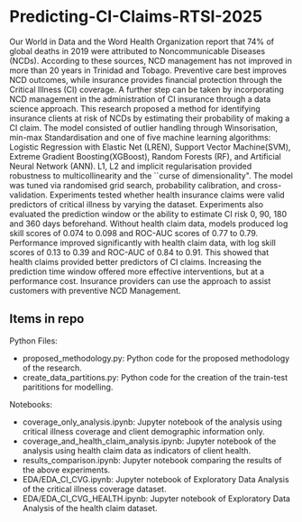 # Predicting-CI-Claims-RTSI-2025
Our World in Data and the Word Health Organization report that 74% of global deaths in 2019 were attributed to Noncommunicable Diseases (NCDs). According to these sources, NCD management has not improved in more than 20 years in Trinidad and Tobago. Preventive care best improves NCD outcomes, while insurance provides financial protection through the Critical Illness (CI) coverage. A further step can be taken by incorporating NCD management in the administration of CI insurance through a data science approach. This research proposed a method for identifying insurance clients at risk of NCDs by estimating their probability of making a CI claim. The model consisted of outlier handling through Winsorisation, min-max Standardisation and one of five machine learning algorithms: Logistic Regression with Elastic Net (LREN), Support Vector Machine(SVM), Extreme Gradient Boosting(XGBoost), Random Forests (RF), and Artificial Neural Network (ANN). L1, L2 and implicit regularisation provided robustness to multicollinearity and the ``curse of dimensionality". The model was tuned via randomised grid search, probability calibration, and cross-validation. Experiments tested whether health insurance claims were valid predictors of critical illness by varying the dataset. Experiments also evaluated the prediction window or the ability to estimate CI risk 0, 90, 180 and 360 days beforehand. Without health claim data, models produced log skill scores of 0.074 to 0.098 and ROC-AUC scores of 0.77 to 0.79. Performance improved significantly with health claim data, with log skill scores of 0.13 to 0.39 and ROC-AUC of 0.84 to 0.91. This showed that health claims provided better predictors of CI claims. Increasing the prediction time window offered more effective interventions, but at a performance cost. Insurance providers can use the approach to assist customers with preventive NCD Management.

## Items in repo
Python Files:
- proposed_methodology.py: Python code for the proposed methodology of the research.
- create_data_partitions.py: Python code for the creation of the train-test parititions for modelling.

Notebooks:
- coverage_only_analysis.ipynb: Jupyter notebook of the analysis using critical illness coverage and client demographic information only.
- coverage_and_health_claim_analysis.ipynb: Jupyter notebook of the analysis using health claim data as indicators of client health.
- results_comparison.ipynb: Jupyter notebook comparing the results of the above experiments.
- EDA/EDA_CI_CVG.ipynb: Jupyter notebook of Exploratory Data Analysis of the critical illness coverage dataset.
- EDA/EDA_CI_CVG_HEALTH.ipynb: Jupyter notebook of Exploratory Data Analysis of the health claim dataset. 
